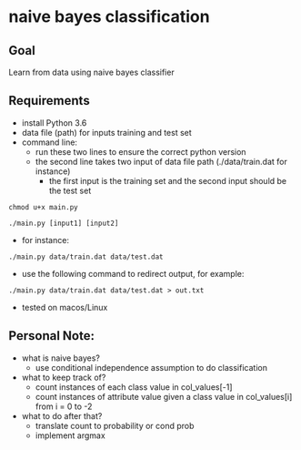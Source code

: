 # naive bayes classification

## Goal
Learn from data using naive bayes classifier

## Requirements
- install Python 3.6
- data file (path) for inputs training and test set
- command line: 
  - run these two lines to ensure the correct python version
  - the second line takes two input of data file path (./data/train.dat for instance)
    - the first input is the training set and the second input should be the test set
~~~
chmod u+x main.py
~~~
~~~
./main.py [input1] [input2]
~~~

- for instance: 
~~~
./main.py data/train.dat data/test.dat
~~~
- use the following command to redirect output, for example:
~~~
./main.py data/train.dat data/test.dat > out.txt
~~~
- tested on macos/Linux


## Personal Note: 
- what is naive bayes?
  - use conditional independence assumption to do classification
- what to keep track of?
  - count instances of each class value in col_values[-1]
  - count instances of attribute value given a class value in col_values[i] from i = 0 to -2
- what to do after that?
  - translate count to probability or cond prob
  - implement argmax




